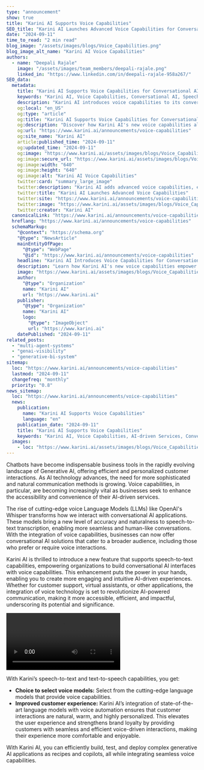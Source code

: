 ```yaml
---
type: "announcement"
show: true
title: "Karini AI Supports Voice Capabilities"
SEO_title: "Karini AI Launches Advanced Voice Capabilities for Conversational AI"
date: "2024-09-11"
time_to_read: "2 min read"
blog_image: "/assets/images/blogs/Voice_Capabilities.png"
blog_image_alt_name: "Karini AI Voice Capabilities"
authors:
  - name: "Deepali Rajale"
    image: "/assets/images/team_members/deepali-rajale.png"
    linked_in: "https://www.linkedin.com/in/deepali-rajale-958a267/"
SEO_data:
  metadata:
    title: "Karini AI Supports Voice Capabilities for Conversational AI"
    keywords: "Karini AI, Voice Capabilities, Conversational AI, Speech-to-Text, Text-to-Speech, AI-driven Services, Voice LLMs, Generative AI, AI Automation"
    description: "Karini AI introduces voice capabilities to its conversational AI platform, empowering businesses to enhance customer interactions with speech-to-text and text-to-speech automation."
    og:local: "en_US"
    og:type: "article"
    og:title: "Karini AI Supports Voice Capabilities for Conversational AI"
    og:description: "Discover how Karini AI's new voice capabilities allow businesses to leverage advanced speech-to-text and text-to-speech automation in their AI-driven services."
    og:url: "https://www.karini.ai/announcements/voice-capabilities"
    og:site_name: "Karini AI"
    article:published_time: "2024-09-11"
    og:updated_time: "2024-09-11"
    og:image: "https://www.karini.ai/assets/images/blogs/Voice_Capabilities.png"
    og:image:secure_url: "https://www.karini.ai/assets/images/blogs/Voice_Capabilities.png"
    og:image:width: "640"
    og:image:height: "640"
    og:image:alt: "Karini AI Voice Capabilities"
    twitter:card: "summary_large_image"
    twitter:description: "Karini AI adds advanced voice capabilities, enabling businesses to build voice-driven conversational AI applications with seamless speech-to-text and text-to-speech automation."
    twitter:title: "Karini AI Launches Advanced Voice Capabilities"
    twitter:site: "https://www.karini.ai/announcements/voice-capabilities"
    twitter:image: "https://www.karini.ai/assets/images/blogs/Voice_Capabilities.png"
    twitter:creator: "Karini AI"
  canonicalLink: "https://www.karini.ai/announcements/voice-capabilities"
  hreflang: "https://www.karini.ai/announcements/voice-capabilities"
  schemaMarkup:
    "@context": "https://schema.org"
    "@type": "NewsArticle"
    mainEntityOfPage:
      "@type": "WebPage"
      "@id": "https://www.karini.ai/announcements/voice-capabilities"
    headline: "Karini AI Introduces Voice Capabilities for Conversational AI"
    description: "Learn how Karini AI's new voice capabilities empower businesses to leverage speech-to-text and text-to-speech features in conversational AI applications."
    image: "https://www.karini.ai/assets/images/blogs/Voice_Capabilities.png"
    author:
      "@type": "Organization"
      name: "Karini AI"
      url: "https://www.karini.ai"
    publisher:
      "@type": "Organization"
      name: "Karini AI"
      logo:
        "@type": "ImageObject"
        url: "https://www.karini.ai"
    datePublished: "2024-09-11"
related_posts:
  - "multi-agent-systems"
  - "genai-visibility"
  - "generative-bi-system"
sitemap:
  loc: "https://www.karini.ai/announcements/voice-capabilities"
  lastmod: "2024-09-11"
  changefreq: "monthly"
  priority: "0.8"
news_sitemap:
  loc: "https://www.karini.ai/announcements/voice-capabilities"
  news:
    publication:
      name: "Karini AI Supports Voice Capabilities"
      language: "en"
    publication_date: "2024-09-11"
    title: "Karini AI Supports Voice Capabilities"
    keywords: "Karini AI, Voice Capabilities, AI-driven Services, Conversational AI"
  images:
    - loc: "https://www.karini.ai/assets/images/blogs/Voice_Capabilities.png"
---
```


Chatbots have become indispensable business tools in the rapidly evolving landscape of Generative AI, offering efficient and personalized customer interactions. As AI technology advances, the need for more sophisticated and natural communication methods is growing. Voice capabilities, in particular, are becoming increasingly vital as businesses seek to enhance the accessibility and convenience of their AI-driven services.

The rise of cutting-edge voice Language Models (LLMs) like OpenAI's Whisper transforms how we interact with conversational AI applications. These models bring a new level of accuracy and naturalness to speech-to-text transcription, enabling more seamless and human-like conversations. With the integration of voice capabilities, businesses can now offer conversational AI solutions that cater to a broader audience, including those who prefer or require voice interactions.

Karini AI is thrilled to introduce a new feature that supports speech-to-text capabilities, empowering organizations to build conversational AI interfaces with voice capabilities. This enhancement puts the power in your hands, enabling you to create more engaging and intuitive AI-driven experiences. Whether for customer support, virtual assistants, or other applications, the integration of voice technology is set to revolutionize AI-powered communication, making it more accessible, efficient, and impactful, underscoring its potential and significance.

<video src="/gif/karini-ai-voice-capabilities.mp4" controls="controls"></video>

With Karini’s speech-to-text and text-to-speech capabilities, you get:

- **Choice to select voice models:** Select from the cutting-edge language models that provide voice capabilities.
- **Improved customer experience:** Karini AI’s integration of state-of-the-art language models with voice automation ensures that customer interactions are natural, warm, and highly personalized. This elevates the user experience and strengthens brand loyalty by providing customers with seamless and efficient voice-driven interactions, making their experience more comfortable and enjoyable.

With Karini AI, you can efficiently build, test, and deploy complex generative AI applications as recipes and copilots, all while integrating seamless voice capabilities.
